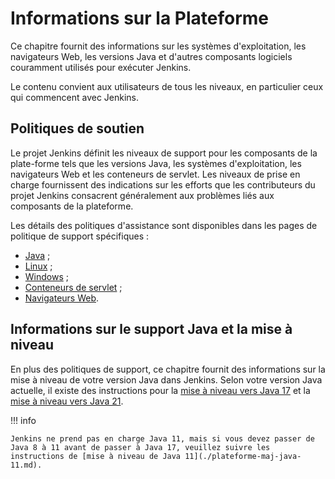 # Informations sur la Plateforme

Ce chapitre fournit des informations sur les systèmes d'exploitation, les navigateurs Web, les versions Java et d'autres composants logiciels couramment utilisés pour exécuter Jenkins.

Le contenu convient aux utilisateurs de tous les niveaux, en particulier ceux qui commencent avec Jenkins.

## Politiques de soutien

Le projet Jenkins définit les niveaux de support pour les composants de la plate-forme tels que les versions Java, les systèmes d'exploitation, les navigateurs Web et les conteneurs de servlet. Les niveaux de prise en charge fournissent des indications sur les efforts que les contributeurs du projet Jenkins consacrent généralement aux problèmes liés aux composants de la plateforme.

Les détails des politiques d'assistance sont disponibles dans les pages de politique de support spécifiques : 

* [Java](./plateforme-java.md) ;
* [Linux](./plateforme-linux.md) ;
* [Windows](./plateforme-windows.md) ;
* [Conteneurs de servlet](./plateforme-servlet.md) ;
* [Navigateurs Web](./plateforme-navigateurs.md).

## Informations sur le support Java et la mise à niveau

En plus des politiques de support, ce chapitre fournit des informations sur la mise à niveau de votre version Java dans Jenkins. Selon votre version Java actuelle, il existe des instructions pour la [mise à niveau vers Java 17](./plateforme-maj-java-17.md) et la [mise à niveau vers Java 21](./plateforme-maj-java-21.md). 

!!! info

    Jenkins ne prend pas en charge Java 11, mais si vous devez passer de Java 8 à 11 avant de passer à Java 17, veuillez suivre les instructions de [mise à niveau de Java 11](./plateforme-maj-java-11.md).
